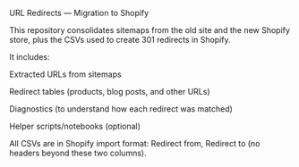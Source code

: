 URL Redirects — Migration to Shopify

This repository consolidates sitemaps from the old site and the new Shopify store, plus the CSVs used to create 301 redirects in Shopify.

It includes:

Extracted URLs from sitemaps

Redirect tables (products, blog posts, and other URLs)

Diagnostics (to understand how each redirect was matched)

Helper scripts/notebooks (optional)

All CSVs are in Shopify import format: Redirect from, Redirect to (no headers beyond these two columns).